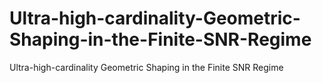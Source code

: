 # Ultra-high-cardinality-Geometric-Shaping-in-the-Finite-SNR-Regime
Ultra-high-cardinality Geometric Shaping in the Finite SNR Regime
